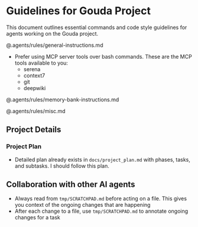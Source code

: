 # Guidelines for Gouda Project

This document outlines essential commands and code style guidelines for agents working on the Gouda project.

@.agents/rules/general-instructions.md

- Prefer using MCP server tools over bash commands. These are the MCP tools available to you:
  - serena
  - context7
  - git
  - deepwiki

@.agents/rules/memory-bank-instructions.md

@.agents/rules/misc.md

## Project Details

### Project Plan

- Detailed plan already exists in `docs/project_plan.md` with phases, tasks, and subtasks. I should follow this plan.

## Collaboration with other AI agents

- Always read from `tmp/SCRATCHPAD.md` before acting on a file. This gives you context of the ongoing changes that are happening
- After each change to a file, use `tmp/SCRATCHPAD.md` to annotate ongoing changes for a task
